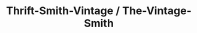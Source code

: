 ---
title: "Thrift-Smith-Vintage / The-Vintage-Smith"
url: /boone/thrift-smith-vintage-the-vintage-smith/
shop: Kleidung
---